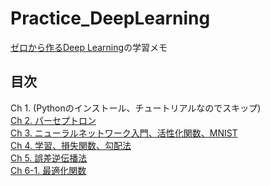 # Practice_DeepLearning
[ゼロから作るDeep Learning](https://www.oreilly.co.jp/books/9784873117584/)の学習メモ

## 目次
Ch 1. (Pythonのインストール、チュートリアルなのでスキップ)  
[Ch 2. パーセプトロン](http://nbviewer.jupyter.org/github/hiroshun/Practice_DeepLearning/blob/master/ch2_perseptron.ipynb)  
[Ch 3. ニューラルネットワーク入門、活性化関数、MNIST](http://nbviewer.jupyter.org/github/hiroshun/Practice_DeepLearning/blob/master/ch3_NN_intro.ipynb)  
[Ch 4. 学習、損失関数、勾配法](http://nbviewer.jupyter.org/github/hiroshun/Practice_DeepLearning/blob/master/ch4_NN_learning.ipynb)  
[Ch 5. 誤差逆伝播法](http://nbviewer.jupyter.org/github/hiroshun/Practice_DeepLearning/blob/master/ch5_back_propagation.ipynb)  
[Ch 6-1. 最適化関数](http://nbviewer.jupyter.org/github/hiroshun/Practice_DeepLearning/blob/master/ch6-1_optimizer.ipynb)
